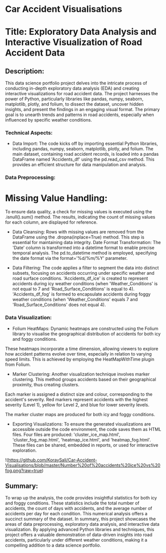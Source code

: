 # Car Accident Visualisations
# Title: Exploratory Data Analysis and Interactive Visualization of Road Accident Data

## Description:
This data science portfolio project delves into the intricate process of conducting in-depth exploratory data analysis (EDA) and creating interactive visualizations for road accident data. The project harnesses the power of Python, particularly libraries like pandas, numpy, seaborn, matplotlib, plotly, and folium, to dissect the dataset, uncover hidden insights, and present the findings in an engaging visual format. The primary goal is to unearth trends and patterns in road accidents, especially when influenced by specific weather conditions.

### Technical Aspects:

* Data Import: The code kicks off by importing essential Python libraries, including pandas, numpy, seaborn, matplotlib, plotly, and folium.
The main dataset, containing road accident records, is loaded into a pandas DataFrame named 'Accidents_df' using the pd.read_csv method. This provides an efficient structure for data manipulation and analysis.

### Data Preprocessing:

# Missing Value Handling: 

To ensure data quality, a check for missing values is executed using the .isnull().sum() method. The results, indicating the count of missing values for each column, are displayed for reference.

* Data Cleansing:
Rows with missing values are removed from the DataFrame using the .dropna(inplace=True) method. This step is essential for maintaining data integrity.
Date Format Transformation: The 'Date' column is transformed into a datetime format to enable precise temporal analysis. The pd.to_datetime method is employed, specifying the date format via the format='%d/%m/%Y' parameter.

* Data Filtering:
The code applies a filter to segment the data into distinct subsets, focusing on accidents occurring under specific weather and road surface conditions.
'Accidents_df_ice' is created to represent accidents during icy weather conditions (when 'Weather_Conditions' is not equal to 7 and 'Road_Surface_Conditions' is equal to 4).
'Accidents_df_fog' is formed to encapsulate accidents during foggy weather conditions (when 'Weather_Conditions' equals 7 and 'Road_Surface_Conditions' does not equal 4).

### Data Visualization:

* Folium HeatMaps:
Dynamic heatmaps are constructed using the Folium library to visualise the geographical distribution of accidents for both icy and foggy conditions.

These heatmaps incorporate a time dimension, allowing viewers to explore how accident patterns evolve over time, especially in relation to varying speed limits. This is achieved by employing the HeatMapWithTime plugin from Folium.

* Marker Clustering:
Another visualization technique involves marker clustering. This method groups accidents based on their geographical proximity, thus creating clusters.

Each marker is assigned a distinct size and colour, corresponding to the accident's severity. Red markers represent accidents with the highest severity (Level 1), yellow for Level 2, and blue for lower severity levels.

The marker cluster maps are produced for both icy and foggy conditions.

* Exporting Visualizations:
To ensure the generated visualizations are accessible outside the code environment, the code saves them as HTML files.
Four files are produced: 'cluster_ice_map.html', 'cluster_fog_map.html', 'heatmap_ice.html', and 'heatmap_fog.html'. These files can be shared, embedded in reports, or used for interactive exploration.

!(https://github.com/KoraySali/Car-Accident-Visualisations/blob/master/Number%20of%20accidents%20ice%20vs%20fog.png?raw=true)

## Summary:

To wrap up the analysis, the code provides insightful statistics for both icy and foggy conditions. These statistics include the total number of accidents, the count of days with accidents, and the average number of accidents per day for each condition. This numerical analysis offers a succinct summary of the dataset. In summary, this project showcases the areas of data preprocessing, exploratory data analysis, and interactive data visualization. By applying advanced Python libraries and techniques, this project offers a valuable demonstration of data-driven insights into road accidents, particularly under different weather conditions, making it a compelling addition to a data science portfolio.
